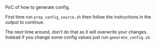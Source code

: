 PoC of how to generate config.

First time run `prep_config_source.sh` then follow the instructions in the output to continue.

The next time around, don't do that as it will overwrite your changes. Instead if you change some config values just run `generate_config.sh`.
